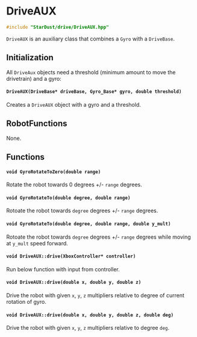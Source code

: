 # DriveAUX

```cpp
#include "StarDust/drive/DriveAUX.hpp"
```

`DriveAUX` is an auxiliary class that combines a `Gyro` with a `DriveBase`.

## Initialization

All `DriveAux` objects need a threshold (minimum amount to move the drivetrain) and a gyro:

#### `DriveAUX(DriveBase* driveBase, Gyro_Base* gyro, double threshold)`

Creates a `DriveAUX` object with a gyro and a threshold.

## RobotFunctions

None.

## Functions

#### `void GyroRotateToZero(double range)`

Rotate the robot towards 0 degrees +/- `range` degrees.

#### `void GyroRotateTo(double degree, double range)`

Rotoate the robot towards `degree` degrees +/- `range` degrees.

#### `void GyroRotateTo(double degree, double range, double y_mult)`

Rotoate the robot towards `degree` degrees +/- `range` degrees while moving at `y_mult` speed forward.

#### `void DriveAUX::drive(XboxController* controller)`

Run below function with input from controller.

#### `void DriveAUX::drive(double x, double y, double z)`

Drive the robot with given `x`, `y`, `z` multipliers relative to degree of current rotation of gyro.

#### `void DriveAUX::drive(double x, double y, double z, double deg)`

Drive the robot with given `x`, `y`, `z` multipliers relative to degree `deg`.